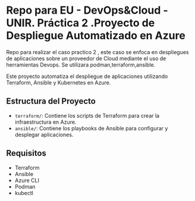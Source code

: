 # Repo para EU - DevOps&Cloud - UNIR. Práctica 2 .Proyecto de Despliegue Automatizado en Azure

Repo para realizar el caso practico 2 , este caso se enfoca en despliegues de aplicaciones sobre un proveedor de Cloud mediante el uso de herramientas Devops.
Se utilizara podman,terraform,ansible.



Este proyecto automatiza el despliegue de aplicaciones utilizando Terraform, Ansible y Kubernetes en Azure.

## Estructura del Proyecto

- `terraform/`: Contiene los scripts de Terraform para crear la infraestructura en Azure.
- `ansible/`: Contiene los playbooks de Ansible para configurar y desplegar aplicaciones.

## Requisitos

- Terraform
- Ansible
- Azure CLI
- Podman
- kubectl



